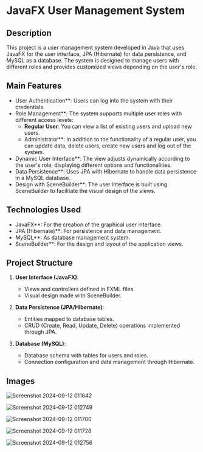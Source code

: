 # JavaFX User Management System

##  Description

This project is a user management system developed in Java that uses JavaFX for the user interface, JPA (Hibernate) for data persistence, and MySQL as a database. The system is designed to manage users with different roles and provides customized views depending on the user's role.

## Main Features

- User Authentication**: Users can log into the system with their credentials.
- Role Management**: The system supports multiple user roles with different access levels:
  - **Regular User**: You can view a list of existing users and upload new users.
  - Administrator**: In addition to the functionality of a regular user, you can update data, delete users, create new users and log out of the system.
- Dynamic User Interface**: The view adjusts dynamically according to the user's role, displaying different options and functionalities.
- Data Persistence**: Uses JPA with Hibernate to handle data persistence in a MySQL database.
- Design with SceneBuilder**: The user interface is built using SceneBuilder to facilitate the visual design of the views.

## Technologies Used

- JavaFX**: For the creation of the graphical user interface.
- JPA (Hibernate)**: For persistence and data management.
- MySQL**: As database management system.
- SceneBuilder**: For the design and layout of the application views.

## Project Structure

1. **User Interface (JavaFX)**: 
   - Views and controllers defined in FXML files.
   - Visual design made with SceneBuilder.

2. **Data Persistence (JPA/Hibernate)**:
   - Entities mapped to database tables.
   - CRUD (Create, Read, Update, Delete) operations implemented through JPA.

3. **Database (MySQL)**:
   - Database schema with tables for users and roles.
   - Connection configuration and data management through Hibernate.
     
## Images

 ![Screenshot 2024-09-12 011642](https://github.com/user-attachments/assets/c7a26507-21e8-48f1-846c-c0e6311ef0ac)

![Screenshot 2024-09-12 012749](https://github.com/user-attachments/assets/cf2bea2e-d1f0-47bf-b682-a509d20caf90)

![Screenshot 2024-09-12 011700](https://github.com/user-attachments/assets/345289d6-7895-4dce-bbc1-f661fff6f9e3)

![Screenshot 2024-09-12 011728](https://github.com/user-attachments/assets/70dc19ae-6cfe-4b92-be89-9c4c00486335)

![Screenshot 2024-09-12 012756](https://github.com/user-attachments/assets/fe835703-d236-4477-bf65-006265a28fa4)
